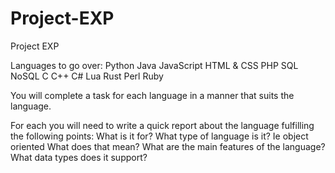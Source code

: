 # Project-EXP

Project EXP

Languages to go over:
Python
Java
JavaScript
HTML & CSS
PHP
SQL
NoSQL
C
C++
C#
Lua
Rust
Perl
Ruby

You will complete a task for each language in a manner that suits the language.

For each you will need to write a quick report about the language fulfilling the following points:
	What is it for?
	What type of language is it? Ie object oriented
	What does that mean?
	What are the main features of the language?
	What data types does it support?
